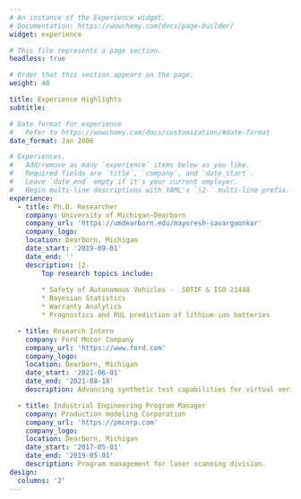 ```yaml
---
# An instance of the Experience widget.
# Documentation: https://wowchemy.com/docs/page-builder/
widget: experience

# This file represents a page section.
headless: true

# Order that this section appears on the page.
weight: 40

title: Experience Highlights
subtitle:

# Date format for experience
#   Refer to https://wowchemy.com/docs/customization/#date-format
date_format: Jan 2006

# Experiences.
#   Add/remove as many `experience` items below as you like.
#   Required fields are `title`, `company`, and `date_start`.
#   Leave `date_end` empty if it's your current employer.
#   Begin multi-line descriptions with YAML's `|2-` multi-line prefix.
experience:
  - title: Ph.D. Researcher
    company: University of Michigan-Dearborn
    company_url: 'https://umdearborn.edu/mayuresh-savargaonkar'
    company_logo:
    location: Dearborn, Michigan
    date_start: '2019-09-01'
    date_end: ''
    description: |2-
        Top research topics include:
        
        * Safety of Autonomous Vehicles -  SOTIF & ISO 21448
        * Bayesian Statistics
        * Warranty Analytics
        * Prognostics and RUL prediction of lithium-ion batteries

  - title: Research Intern
    company: Ford Motor Company
    company_url: 'https://www.ford.com'
    company_logo:
    location: Dearborn, Michigan
    date_start: '2021-06-01'
    date_end: '2021-08-18'
    description: Advancing synthetic test capabilities for virtual verification and validation.

  - title: Industrial Engineering Program Manager
    company: Production modeling Corporation
    company_url: 'https://pmcorp.com'
    company_logo:
    location: Dearborn, Michigan
    date_start: '2017-05-01'
    date_end: '2019-05-01'
    description: Program management for laser scanning division.
design:
  columns: '2'
---
```

